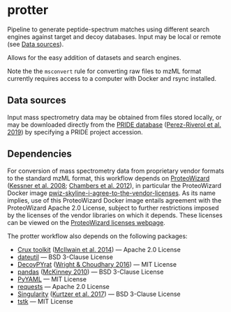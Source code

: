 # protter

Pipeline to generate peptide-spectrum matches using different
search engines against target and decoy databases. Input may
be local or remote (see [Data sources](#data-sources)).

Allows for the easy addition of datasets and search engines.

Note the the `msconvert` rule for converting raw files to mzML format currently
requires access to a computer with Docker and rsync installed.

## Data sources

Input mass spectrometry data may be obtained from files stored locally,
or may be downloaded directly from the
[PRIDE database](https://www.ebi.ac.uk/pride/)
([Perez-Riverol et al. 2019](https://doi.org/10.1093/nar/gky1106))
by specifying a PRIDE project accession.

## Dependencies

For conversion of mass spectrometry data from proprietary vendor
formats to the standard mzML format, this workflow depends on
[ProteoWizard](http://www.proteowizard.org)
([Kessner et al. 2008](https://doi.org/10.1093/bioinformatics/btn323);
[Chambers et al. 2012](https://doi.org/10.1038/nbt.2377)),
in particular the ProteoWizard Docker image
[pwiz-skyline-i-agree-to-the-vendor-licenses](
https://hub.docker.com/r/chambm/pwiz-skyline-i-agree-to-the-vendor-licenses).
As its name implies, use of this ProteoWizard Docker image entails agreement with the
ProteoWizard Apache 2.0 License, subject to further restrictions imposed by the licenses
of the vendor libraries on which it depends. These licenses can be viewed on the
[ProteoWizard licenses webpage](http://www.proteowizard.org/licenses.html).

The protter workflow also depends on the following packages:

- [Crux toolkit](https://crux.ms/)
  ([McIlwain et al. 2014](https://doi.org/10.1021/pr500741y))
  — Apache 2.0 License
- [dateutil](https://anaconda.org/anaconda/python-dateutil)
  — BSD 3-Clause License
- [DecoyPYrat](https://anaconda.org/bioconda/decoypyrat)
  ([Wright & Choudhary 2016](https://doi.org/10.4172/jpb.1000404))
  — MIT License
- [pandas](https://pandas.pydata.org/)
  ([McKinney 2010](https://doi.org/10.25080/Majora-92bf1922-00a))
  — BSD 3-Clause License
- [PyYAML](https://pyyaml.org)
  — MIT License
- [requests](https://requests.readthedocs.io/en/master/)
  — Apache 2.0 License
- [Singularity](https://sylabs.io)
  ([Kurtzer et al. 2017](https://doi.org/10.1371/journal.pone.0177459))
  — BSD 3-Clause License
- [tstk](https://anaconda.org/tdido/tstk)
  — MIT License